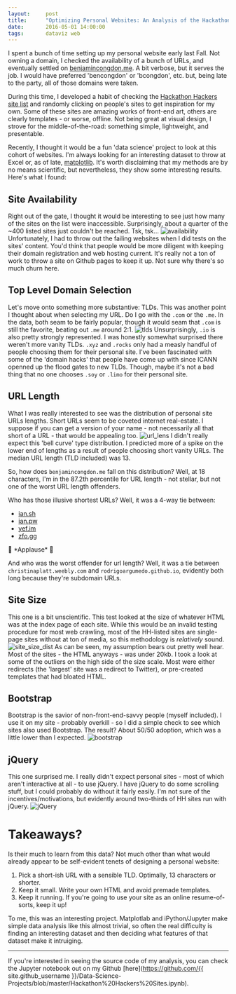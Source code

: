 ```yaml
---
layout:     post
title:      "Optimizing Personal Websites: An Analysis of the Hackathon Hackers Website List"
date:       2016-05-01 14:00:00
tags:       dataviz web
---
```


I spent a bunch of time setting up my personal website early last Fall. Not owning a domain, I checked the availability of a bunch of URLs, and eventually settled on [benjamincongdon.me](http://benjamincongdon.me). A bit verbose, but it serves the job. I would have preferred 'bencongdon' or 'bcongdon', etc. but, being late to the party, all of those domains were taken.

During this time, I developed a habit of checking the [Hackathon Hackers site list](https://github.com/HackathonHackers/personal-sites) and randomly clicking on people's sites to get inspiration for my own. Some of these sites are amazing works of front-end art, others are clearly templates - or worse, offline. Not being great at visual design, I strove for the middle-of-the-road: something simple, lightweight, and presentable.

Recently, I thought it would be a fun 'data science' project to look at this cohort of websites. I'm always looking for an interesting dataset to throw at Excel or, as of late, [matplotlib](http://matplotlib.org/). It's worth disclaiming that my methods are by no means scientific, but nevertheless, they show some interesting results. Here's what I found:
<!--break-->
## Site Availability
Right out of the gate, I thought it would be interesting to see just how many of the sites on the list were inaccessible. Surprisingly, about a quarter of the ~400 listed sites just couldn't be reached. Tsk, tsk...
![availability](/img/hh-graphs/availability.png)
Unfortunately, I had to throw out the failing websites when I did tests on the sites' content. You'd think that people would be more diligent with keeping their domain registration and web hosting current. It's really not a ton of work to throw a site on Github pages to keep it up. Not sure why there's so much churn here.

## Top Level Domain Selection
Let's move onto something more substantive: TLDs. This was another point I thought about when selecting my URL. Do I go with the `.com` or the `.me`. In the data, both seam to be fairly popular, though it would seam that `.com` is still the favorite, beating out `.me` around 2:1.
![tlds](/img/hh-graphs/tlds.png)
Unsurprisingly, `.io` is also pretty strongly represented. I was honestly somewhat surprised there weren't more vanity TLDs. `.xyz` and `.rocks` only had a measly handful of people choosing them for their personal site. I've been fascinated with some of the 'domain hacks' that people have come up with since ICANN openned up the flood gates to new TLDs. Though, maybe it's not a bad thing that no one chooses `.soy` or `.limo` for their personal site.

## URL Length
What I was really interested to see was the distribution of personal site URLs lengths. Short URLs seem to be coveted internet real-estate. I suppose if you can get a version of your name - not necessarily all that short of a URL - that would be appealing too.
![url_lens](/img/hh-graphs/url_lens.png)
I didn't really expect this 'bell curve' type distribution. I predicted more of a spike on the lower end of lengths as a result of people choosing short vanity URLs. The median URL length (TLD included) was 13.

So, how does `benjamincongdon.me` fall on this distribution? Well, at 18 characters, I'm in the 87.2th percentile for URL length - not stellar, but not one of the worst URL length offenders.

Who has those illusive shortest URLs? Well, it was a 4-way tie between:

* [ian.sh](http://ian.sh)
* [ian.pw](http://ian.pw)
* [yef.im](http://yef.im)
* [zfo.gg](http://zfo.gg)

👏 \*Applause\* 👏

And who was the worst offender for url length? Well, it was a tie between `christinaplatt.weebly.com` and `rodrigoargumedo.github.io`, evidently both long because they're subdomain URLs.

## Site Size
This one is a bit unscientific. This test looked at the size of whatever HTML was at the index page of each site. While this would be an invalid testing procedure for most web crawling, most of the HH-listed sites are single-page sites without at ton of media, so this methodology is *relatively* sound.
![site_size_dist](/img/hh-graphs/site_size_dist.png)
As can be seen, my assumption bears out pretty well hear. Most of the sites - the HTML anyways - was under 20kb. I took a look at some of the outliers on the high side of the size scale. Most were either redirects (the 'largest' site was a redirect to Twitter), or pre-created templates that had bloated HTML.

## Bootstrap
Bootstrap is the savior of non-front-end-savvy people (myself included). I use it on my site - probably overkill - so I did a simple check to see which sites also used Bootstrap. The result? About 50/50 adoption, which was a little lower than I expected.
![bootstrap](/img/hh-graphs/bootstrap.png)

## jQuery
This one surprised me. I really didn't expect personal sites - most of which aren't interactive at all - to use jQuery. I have jQuery to do some scrolling stuff, but I could probably do without it fairly easily. I'm not sure of the incentives/motivations, but evidently around two-thirds of HH sites run with jQuery.
![jQuery](/img/hh-graphs/jquery.png)

# Takeaways?
Is their much to learn from this data? Not much other than what would already appear to be self-evident tenets of designing a personal website:

1. Pick a short-ish URL with a sensible TLD. Optimally, 13 characters or shorter.
2. Keep it small. Write your own HTML and avoid premade templates.
3. Keep it running. If you're going to use your site as an online resume-of-sorts, keep it up!

To me, this was an interesting project. Matplotlab and iPython/Jupyter make simple data analysis like this almost trivial, so often the real difficulty is finding an interesting dataset and then deciding what features of that dataset make it intruiging.

---

If you're interested in seeing the source code of my analysis, you can check the Jupyter notebook out on my Github [here](https://github.com/{{ site.github_username }}/Data-Science-Projects/blob/master/Hackathon%20Hackers%20Sites.ipynb).